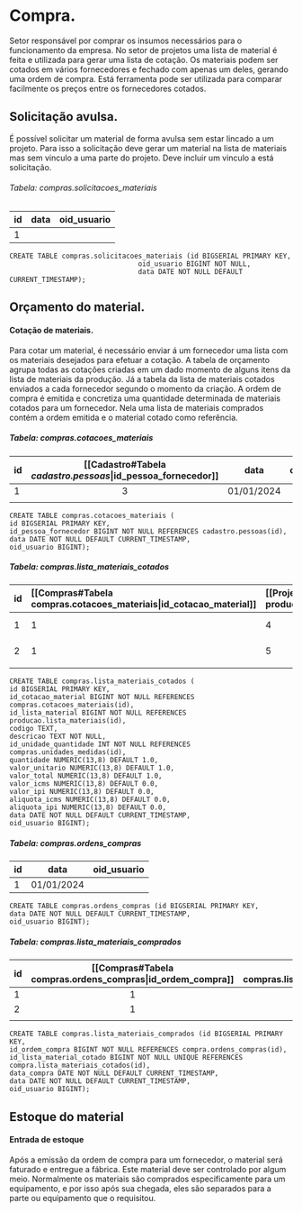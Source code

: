 # Compra.
Setor responsável por comprar os insumos necessários para o funcionamento da empresa. No setor de projetos uma lista de material é feita e utilizada para gerar uma lista de cotação. Os materiais podem ser cotados em vários fornecedores e fechado com apenas um deles, gerando uma ordem de compra. Está ferramenta pode ser utilizada para comparar facilmente os preços entre os fornecedores cotados.
## Solicitação avulsa.
É possível solicitar um material de forma avulsa sem estar lincado a um projeto. Para isso a solicitação deve gerar um material na lista de materiais mas sem vinculo a uma parte do projeto. Deve incluir um vinculo a está solicitação.
###### Tabela: compras.solicitacoes_materiais
| id | data | oid_usuario |
| :--- | :--: | ---- |
| 1 |  |  |
```
CREATE TABLE compras.solicitacoes_materiais (id BIGSERIAL PRIMARY KEY,   
                                oid_usuario BIGINT NOT NULL, 
                                data DATE NOT NULL DEFAULT CURRENT_TIMESTAMP);
```

## Orçamento do material.
#### Cotação de materiais.
Para cotar um material, é necessário enviar á um fornecedor uma lista com os materiais desejados para efetuar a cotação. A tabela de orçamento agrupa todas as cotações criadas em um dado momento de alguns itens da lista de materiais da produção. Já a tabela da lista de materiais cotados enviados a cada fornecedor segundo o momento da criação.
A ordem de compra é emitida e concretiza uma quantidade determinada de materiais cotados para um fornecedor. Nela uma lista de materiais comprados contém a ordem emitida e o material cotado como referência.

##### Tabela: compras.cotacoes_materiais
| id | [[Cadastro#Tabela *cadastro.pessoas*\|id_pessoa_fornecedor]] | data | oid_usuario |
| :--- | :--: | :--: | ---- |
| 1 | 3 | 01/01/2024 |  |
|  |  |  |  |
```
CREATE TABLE compras.cotacoes_materiais (
id BIGSERIAL PRIMARY KEY,
id_pessoa_fornecedor BIGINT NOT NULL REFERENCES cadastro.pessoas(id),
data DATE NOT NULL DEFAULT CURRENT_TIMESTAMP,
oid_usuario BIGINT);
```
##### Tabela: compras.lista_materiais_cotados
| id | [[Compras#Tabela compras.cotacoes_materiais\|id_cotacao_material]] | [[Projetos#Tabela producao.lista_materiais\|id_lista_materiais]] | codigo | descricao | [[Cadastro#Tabela cadastro.unidades_medidas\|id_unidade_quantidade]] | quantidade | valor_unitario | valor_total | valor_icms | valor_ipi | aliquota_icms | aliquota_ipi | data | oid_usuario |
| :--- | :--- | :--- | :--- | :--- | :--: | :--: | :--: | :--: | :--: | :--: | :--: | :--: | :--: | :--: |
| 1 | 1 | 4 | 7202-01-02 | SAE-1020 BLOCO 12,7x84x84mm | UN | 6 |  |  |  |  |  |  | 01/01/2024 |  |
| 2 | 1 | 5 | 7202-01-03 | SAE-1020 CHAPA 2,5x1074x1280mm | UN | 2 |  |  |  |  |  |  | 03/01/2024 |  |
|  |  |  |  |  |  |  |  |  |  |  |  |  |  |  |
```
CREATE TABLE compras.lista_materiais_cotados (
id BIGSERIAL PRIMARY KEY,
id_cotacao_material BIGINT NOT NULL REFERENCES compras.cotacoes_materiais(id),
id_lista_material BIGINT NOT NULL REFERENCES producao.lista_materiais(id),
codigo TEXT,
descricao TEXT NOT NULL,
id_unidade_quantidade INT NOT NULL REFERENCES compras.unidades_medidas(id),
quantidade NUMERIC(13,8) DEFAULT 1.0,
valor_unitario NUMERIC(13,8) DEFAULT 1.0,
valor_total NUMERIC(13,8) DEFAULT 1.0,
valor_icms NUMERIC(13,8) DEFAULT 0.0,
valor_ipi NUMERIC(13,8) DEFAULT 0.0,
aliquota_icms NUMERIC(13,8) DEFAULT 0.0,
aliquota_ipi NUMERIC(13,8) DEFAULT 0.0,
data DATE NOT NULL DEFAULT CURRENT_TIMESTAMP,
oid_usuario BIGINT);
```
##### Tabela: compras.ordens_compras
| id | data | oid_usuario |
| :--- | :--: | ---- |
| 1 | 01/01/2024 |  |

```
CREATE TABLE compras.ordens_compras (id BIGSERIAL PRIMARY KEY,
data DATE NOT NULL DEFAULT CURRENT_TIMESTAMP,
oid_usuario BIGINT);
```
##### Tabela: compras.lista_materiais_comprados
| id | [[Compras#Tabela compras.ordens_compras\|id_ordem_compra]] | [[Compras#Tabela compras.lista_materiais_cotados\|id_lista_material_cotado]] | data_compra | data | oid_usuario |
| :--- | :--: | :--: | :--: | :--: | ---- |
| 1 | 1 | 1 | 01/01/2024 | 01/01/2024 |  |
| 2 | 1 | 2 | 04/01/2024 | 04/01/2024 |  |
|  |  |  |  |  |  |
```
CREATE TABLE compras.lista_materiais_comprados (id BIGSERIAL PRIMARY KEY,
id_ordem_compra BIGINT NOT NULL REFERENCES compra.ordens_compras(id),
id_lista_material_cotado BIGINT NOT NULL UNIQUE REFERENCES compra.lista_materiais_cotados(id),
data_compra DATE NOT NULL DEFAULT CURRENT_TIMESTAMP,
data DATE NOT NULL DEFAULT CURRENT_TIMESTAMP,
oid_usuario BIGINT);
```

## Estoque do material

#### Entrada de estoque
Após a emissão da ordem de compra para um fornecedor, o material será faturado e entregue a fábrica. Este material deve ser controlado por algum meio. Normalmente os materiais são comprados especificamente para um equipamento, e por isso após sua chegada, eles são separados para a parte ou equipamento que o requisitou.
